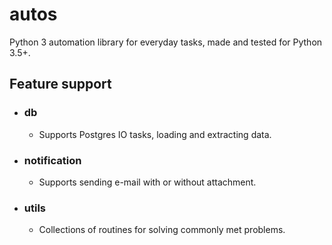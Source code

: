 # autos
Python 3 automation library for everyday tasks, made and tested for Python 3.5+.


## Feature support

- ### db
  - Supports Postgres IO tasks, loading and extracting data.

- ### notification
  - Supports sending e-mail with or without attachment.

- ### utils
  - Collections of routines for solving commonly met problems.
